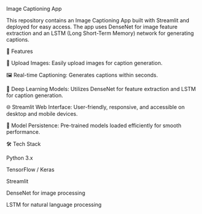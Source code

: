 Image Captioning App

This repository contains an Image Captioning App built with Streamlit and deployed for easy access. The app uses DenseNet for image feature extraction and an LSTM (Long Short-Term Memory) network for generating captions.

🚀 Features

📸 Upload Images: Easily upload images for caption generation.

🖼️ Real-time Captioning: Generates captions within seconds.

🧠 Deep Learning Models: Utilizes DenseNet for feature extraction and LSTM for caption generation.

🌐 Streamlit Web Interface: User-friendly, responsive, and accessible on desktop and mobile devices.

💾 Model Persistence: Pre-trained models loaded efficiently for smooth performance.

🛠️ Tech Stack

Python 3.x

TensorFlow / Keras

Streamlit

DenseNet for image processing

LSTM for natural language processing


